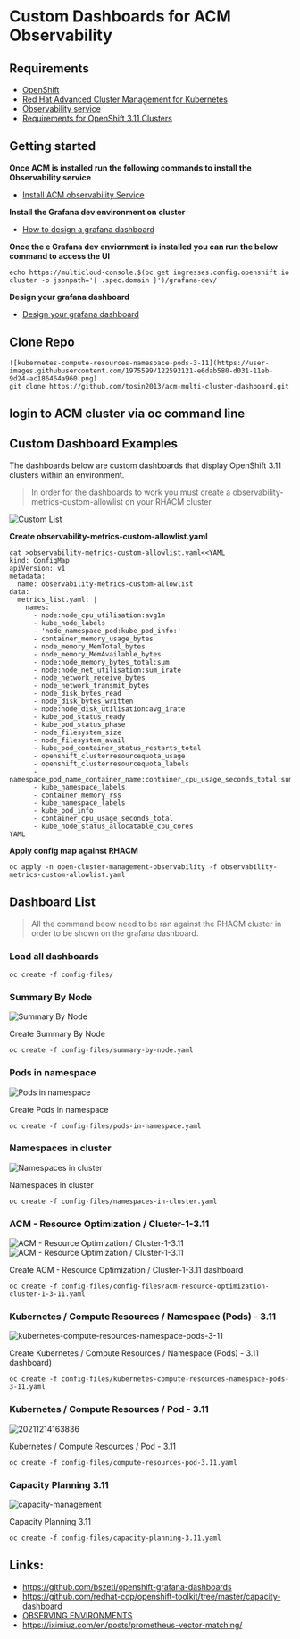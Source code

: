 # Custom Dashboards for ACM Observability

## Requirements
* [OpenShift](https://www.openshift.com/)
* [Red Hat Advanced Cluster Management for Kubernetes](https://access.redhat.com/documentation/en-us/red_hat_advanced_cluster_management_for_kubernetes/2.4)
*  [Observability service](https://access.redhat.com/documentation/en-us/red_hat_advanced_cluster_management_for_kubernetes/2.4/html/observability/observing-environments-intro#enable-observability)
* [Requirements for OpenShift 3.11 Clusters](requirements-for-openshift-3.11.md)

## Getting started 
**Once ACM is installed run the following commands to install the Observability service**  
* [Install ACM observability Service](install-acm-observability-service.md)

**Install the Grafana dev environment on cluster**
* [How to design a grafana dashboard](https://github.com/open-cluster-management/multicluster-observability-operator/tree/main/tools)

**Once the e Grafana dev enviornment is installed you can run the below command to access the UI** 
```
echo https://multicloud-console.$(oc get ingresses.config.openshift.io cluster -o jsonpath='{ .spec.domain }')/grafana-dev/
```

**Design your grafana dashboard**  
* [Design your grafana dashboard](https://github.com/open-cluster-management/multicluster-observability-operator/tree/main/tools)

## Clone Repo
```
![kubernetes-compute-resources-namespace-pods-3-11](https://user-images.githubusercontent.com/1975599/122592121-e6dab580-d031-11eb-9d24-ac186464a960.png)
git clone https://github.com/tosin2013/acm-multi-cluster-dashboard.git
```

## login to ACM cluster via oc command line

## Custom Dashboard Examples
The dashboards below are custom dashboards that display OpenShift 3.11 clusters within an environment. 

> In order for the dashboards to work you must create a observability-metrics-custom-allowlist on your RHACM cluster

![Custom List](images/custom-list.png)


**Create observability-metrics-custom-allowlist.yaml**
```
cat >observability-metrics-custom-allowlist.yaml<<YAML
kind: ConfigMap
apiVersion: v1
metadata:
  name: observability-metrics-custom-allowlist
data:
  metrics_list.yaml: |
    names:
      - node:node_cpu_utilisation:avg1m
      - kube_node_labels
      - 'node_namespace_pod:kube_pod_info:'
      - container_memory_usage_bytes
      - node_memory_MemTotal_bytes
      - node_memory_MemAvailable_bytes
      - node:node_memory_bytes_total:sum
      - node:node_net_utilisation:sum_irate
      - node_network_receive_bytes
      - node_network_transmit_bytes
      - node_disk_bytes_read
      - node_disk_bytes_written
      - node:node_disk_utilisation:avg_irate
      - kube_pod_status_ready
      - kube_pod_status_phase
      - node_filesystem_size
      - node_filesystem_avail
      - kube_pod_container_status_restarts_total
      - openshift_clusterresourcequota_usage
      - openshift_clusterresourcequota_labels
      - namespace_pod_name_container_name:container_cpu_usage_seconds_total:sum_rate
      - kube_namespace_labels
      - container_memory_rss
      - kube_namespace_labels
      - kube_pod_info
      - container_cpu_usage_seconds_total
      - kube_node_status_allocatable_cpu_cores
YAML
```
**Apply config map against RHACM**
```
oc apply -n open-cluster-management-observability -f observability-metrics-custom-allowlist.yaml
```

## Dashboard List 
> All the command beow need to be ran against the RHACM cluster in order to be shown on the grafana dashboard. 

### Load all dashboards
```
oc create -f config-files/
```

### Summary By Node 
![Summary By Node](images/summary-by-node.png)

Create Summary By Node 
```
oc create -f config-files/summary-by-node.yaml
```

### Pods in namespace
![Pods in namespace](images/pods-in-namespace.png)

Create Pods in namespace
```
oc create -f config-files/pods-in-namespace.yaml
```

### Namespaces in cluster 
![Namespaces in cluster](images/namespaces-in-cluster.png)

Namespaces in cluster
```
oc create -f config-files/namespaces-in-cluster.yaml
```

### ACM - Resource Optimization / Cluster-1-3.11
![ACM - Resource Optimization / Cluster-1-3.11](images/acm-resource-optimization-cluster-1-3-11-cpu.png)
![ACM - Resource Optimization / Cluster-1-3.11](images/acm-resource-optimization-cluster-1-3-11-memory.png)

Create ACM - Resource Optimization / Cluster-1-3.11 dashboard
```
oc create -f config-files/config-files/acm-resource-optimization-cluster-1-3-11.yaml
```

### Kubernetes / Compute Resources / Namespace (Pods) - 3.11 
![kubernetes-compute-resources-namespace-pods-3-11](https://user-images.githubusercontent.com/1975599/122592197-f9ed8580-d031-11eb-885f-b4b58ebb19cd.png)


Create Kubernetes / Compute Resources / Namespace (Pods) - 3.11 dashboard)
```
oc create -f config-files/kubernetes-compute-resources-namespace-pods-3-11.yaml
```
### Kubernetes / Compute Resources / Pod - 3.11
![20211214163836](https://i.imgur.com/MaZ2Tf3.png)

Kubernetes / Compute Resources / Pod - 3.11
```
oc create -f config-files/compute-resources-pod-3.11.yaml
```

###  Capacity Planning 3.11 
![capacity-management](https://user-images.githubusercontent.com/1975599/122591100-7d0ddc00-d030-11eb-8b9e-ca9b7484c05c.png)

Capacity Planning 3.11 
```
oc create -f config-files/capacity-planning-3.11.yaml
```

## Links: 
* https://github.com/bszeti/openshift-grafana-dashboards
* https://github.com/redhat-cop/openshift-toolkit/tree/master/capacity-dashboard
* [OBSERVING ENVIRONMENTS](https://access.redhat.com/documentation/en-us/red_hat_advanced_cluster_management_for_kubernetes/2.2/html-single/observing_environments/index)
* https://iximiuz.com/en/posts/prometheus-vector-matching/
